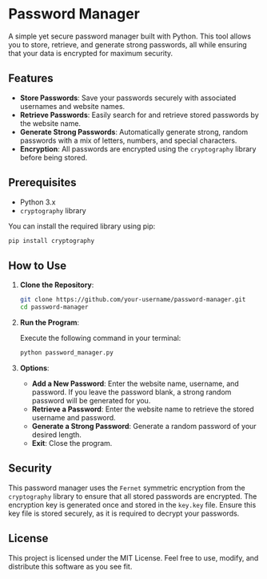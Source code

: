 # Password Manager

A simple yet secure password manager built with Python. This tool allows you to store, retrieve, and generate strong passwords, all while ensuring that your data is encrypted for maximum security.

## Features

- **Store Passwords**: Save your passwords securely with associated usernames and website names.
- **Retrieve Passwords**: Easily search for and retrieve stored passwords by the website name.
- **Generate Strong Passwords**: Automatically generate strong, random passwords with a mix of letters, numbers, and special characters.
- **Encryption**: All passwords are encrypted using the `cryptography` library before being stored.

## Prerequisites

- Python 3.x
- `cryptography` library

You can install the required library using pip:

```bash
pip install cryptography
```

## How to Use

1. **Clone the Repository**:

   ```bash
   git clone https://github.com/your-username/password-manager.git
   cd password-manager
   ```

2. **Run the Program**:

   Execute the following command in your terminal:

   ```bash
   python password_manager.py
   ```

3. **Options**:
   - **Add a New Password**: Enter the website name, username, and password. If you leave the password blank, a strong random password will be generated for you.
   - **Retrieve a Password**: Enter the website name to retrieve the stored username and password.
   - **Generate a Strong Password**: Generate a random password of your desired length.
   - **Exit**: Close the program.

## Security

This password manager uses the `Fernet` symmetric encryption from the `cryptography` library to ensure that all stored passwords are encrypted. The encryption key is generated once and stored in the `key.key` file. Ensure this key file is stored securely, as it is required to decrypt your passwords.

## License

This project is licensed under the MIT License. Feel free to use, modify, and distribute this software as you see fit.
```
